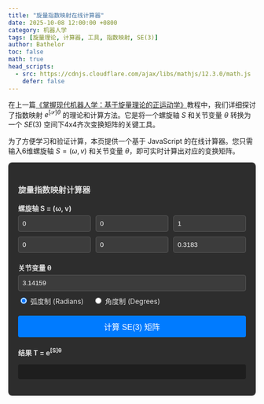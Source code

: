 ```yaml
---
title: "旋量指数映射在线计算器"
date: 2025-10-08 12:00:00 +0800
category: 机器人学
tags: [旋量理论, 计算器, 工具, 指数映射, SE(3)]
author: Bathelor
toc: false
math: true
head_scripts:
  - src: https://cdnjs.cloudflare.com/ajax/libs/mathjs/12.3.0/math.js
    defer: false
---
```


在上一篇[《掌握现代机器人学：基于旋量理论的正运动学》](/posts/2025-10-08-robot-kinematics-with-screw-theory.md/)教程中，我们详细探讨了指数映射 $e^{[\mathcal{S}]\theta}$ 的理论和计算方法。它是将一个螺旋轴 $S$ 和关节变量 $\theta$ 转换为一个 $SE(3)$ 空间下4x4齐次变换矩阵的关键工具。

为了方便学习和验证计算，本页提供一个基于 JavaScript 的在线计算器。您只需输入6维螺旋轴 $S=(\omega, v)$ 和关节变量 $\theta$，即可实时计算出对应的变换矩阵。

<div id="screw-calculator" style="background-color: #2d2d2d; padding: 20px; border-radius: 8px; color: #e0e0e0;">

  <h3>旋量指数映射计算器</h3>

  <div style="margin-bottom: 20px;">
    <label style="display: block; margin-bottom: 5px;"><strong>螺旋轴 S = (ω, v)</strong></label>
    <div style="display: grid; grid-template-columns: repeat(3, 1fr); gap: 10px; margin-bottom: 10px;">
      <input type="number" id="w_x" placeholder="ω_x" value="0" style="width: 100%; box-sizing: border-box; padding: 8px; background-color: #3c3c3c; border: 1px solid #555; color: #fff; border-radius: 4px;">
      <input type="number" id="w_y" placeholder="ω_y" value="0" style="width: 100%; box-sizing: border-box; padding: 8px; background-color: #3c3c3c; border: 1px solid #555; color: #fff; border-radius: 4px;">
      <input type="number" id="w_z" placeholder="ω_z" value="1" style="width: 100%; box-sizing: border-box; padding: 8px; background-color: #3c3c3c; border: 1px solid #555; color: #fff; border-radius: 4px;">
    </div>
    <div style="display: grid; grid-template-columns: repeat(3, 1fr); gap: 10px;">
      <input type="number" id="v_x" placeholder="v_x" value="0" style="width: 100%; box-sizing: border-box; padding: 8px; background-color: #3c3c3c; border: 1px solid #555; color: #fff; border-radius: 4px;">
      <input type="number" id="v_y" placeholder="v_y" value="0" style="width: 100%; box-sizing: border-box; padding: 8px; background-color: #3c3c3c; border: 1px solid #555; color: #fff; border-radius: 4px;">
      <input type="number" id="v_z" placeholder="v_z" value="0.3183" style="width: 100%; box-sizing: border-box; padding: 8px; background-color: #3c3c3c; border: 1px solid #555; color: #fff; border-radius: 4px;">
    </div>
  </div>

  <div style="margin-bottom: 20px;">
    <label style="display: block; margin-bottom: 5px;"><strong>关节变量 θ</strong></label>
    <input type="number" id="theta" value="3.14159" style="width: 100%; box-sizing: border-box; padding: 8px; background-color: #3c3c3c; border: 1px solid #555; color: #fff; border-radius: 4px;">
    <div style="margin-top: 10px;">
      <input type="radio" id="radians" name="angle_unit" value="rad" checked>
      <label for="radians">弧度制 (Radians)</label>
      <input type="radio" id="degrees" name="angle_unit" value="deg" style="margin-left: 20px;">
      <label for="degrees">角度制 (Degrees)</label>
    </div>
  </div>

  <button id="calculate-btn" style="width: 100%; padding: 10px; background-color: #007bff; color: white; border: none; border-radius: 4px; cursor: pointer; font-size: 16px;">计算 SE(3) 矩阵</button>

  <div style="margin-top: 20px;">
    <label style="display: block; margin-bottom: 5px;"><strong>结果 T = e<sup>[S]θ</sup></strong></label>
    <pre id="result-matrix" style="background-color: #1e1e1e; padding: 15px; border-radius: 4px; font-family: 'Courier New', Courier, monospace; font-size: 14px; white-space: pre; line-height: 1.5;"></pre>
  </div>
</div>

<script>
  document.addEventListener('DOMContentLoaded', function() {
  
    const calculateBtn = document.getElementById('calculate-btn');
    const resultMatrixEl = document.getElementById('result-matrix');

    if (!calculateBtn || !resultMatrixEl) {
      console.error("计算器核心HTML元素未找到，请检查ID是否正确。");
      return;
    }

    calculateBtn.addEventListener('click', function() {
      if (typeof math === 'undefined') {
        resultMatrixEl.innerText = "错误：Math.js 数学库加载失败。\n请检查网络连接或 head_scripts 配置。";
        return;
      }

      const w_x = parseFloat(document.getElementById('w_x').value);
      const w_y = parseFloat(document.getElementById('w_y').value);
      const w_z = parseFloat(document.getElementById('w_z').value);
      const v_x = parseFloat(document.getElementById('v_x').value);
      const v_y = parseFloat(document.getElementById('v_y').value);
      const v_z = parseFloat(document.getElementById('v_z').value);
      let theta = parseFloat(document.getElementById('theta').value);
      const unit = document.querySelector('input[name="angle_unit"]:checked').value;

      if (isNaN(w_x) || isNaN(w_y) || isNaN(w_z) || isNaN(v_x) || isNaN(v_y) || isNaN(v_z) || isNaN(theta)) {
          resultMatrixEl.innerText = "错误：所有输入都必须是有效的数字。";
          return;
      }

      if (unit === 'deg') {
          theta = theta * Math.PI / 180;
      }

      const w = [w_x, w_y, w_z];
      const v = [v_x, v_y, v_z];
      
      if (math.deepEqual(w, [0, 0, 0])) {
          const T = math.matrix([
              [1, 0, 0, v_x * theta],
              [0, 1, 0, v_y * theta],
              [0, 0, 1, v_z * theta],
              [0, 0, 0, 1]
          ]);
          displayMatrix(T);
          return;
      }

      const I = math.identity(3);
      const w_skew = math.matrix([[0, -w_z, w_y], [w_z, 0, -w_x], [-w_y, w_x, 0]]);
      const w_skew_sq = math.multiply(w_skew, w_skew);

      const term_sin = math.multiply(w_skew, Math.sin(theta));
      const term_cos = math.multiply(w_skew_sq, (1 - Math.cos(theta)));
      const R = math.add(I, term_sin, term_cos);

      const term1_p = math.multiply(I, theta);
      const term2_p = math.multiply(w_skew, (1 - Math.cos(theta)));
      const term3_p = math.multiply(w_skew_sq, (theta - Math.sin(theta)));
      const p_factor_matrix = math.add(term1_p, term2_p, term3_p);
      const p = math.multiply(p_factor_matrix, v);

      const T = math.matrix([
          [R.get([0, 0]), R.get([0, 1]), R.get([0, 2]), p.get([0])],
          [R.get([1, 0]), R.get([1, 1]), R.get([1, 2]), p.get([1])],
          [R.get([2, 0]), R.get([2, 1]), R.get([2, 2]), p.get([2])],
          [0, 0, 0, 1]
      ]);
      
      displayMatrix(T);
    });

    function displayMatrix(matrix) {
      let matrixString = "";
      for (let i = 0; i < 4; i++) {
          let row = [];
          for (let j = 0; j < 4; j++) {
              row.push(matrix.get([i, j]).toFixed(4).padStart(9, ' '));
          }
          matrixString += row.join("  ");
          if (i < 3) {
              matrixString += "\n";
          }
      }
      resultMatrixEl.innerText = matrixString;
    }
    
    setTimeout(() => {
        if (typeof math !== 'undefined') {
            calculateBtn.click();
        } else {
            resultMatrixEl.innerText = "正在等待 Math.js 加载... 或加载失败。\n如果长时间无响应，请检查网络并强制刷新页面。";
        }
    }, 200);

  });
</script>
